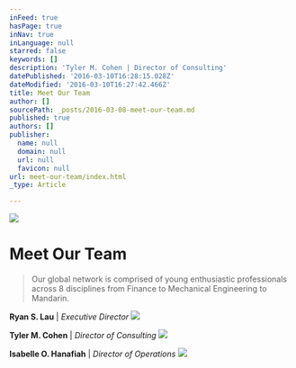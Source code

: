 ```yaml
---
inFeed: true
hasPage: true
inNav: true
inLanguage: null
starred: false
keywords: []
description: 'Tyler M. Cohen | Director of Consulting'
datePublished: '2016-03-10T16:28:15.028Z'
dateModified: '2016-03-10T16:27:42.466Z'
title: Meet Our Team
author: []
sourcePath: _posts/2016-03-08-meet-our-team.md
published: true
authors: []
publisher:
  name: null
  domain: null
  url: null
  favicon: null
url: meet-our-team/index.html
_type: Article

---
```

![](https://s3-us-west-2.amazonaws.com/the-grid-img/p/336e2ca570527cd190d291e1ff5a9aeea300a178.jpg)

# Meet Our Team

> Our global network is comprised
> of young enthusiastic professionals across 8 disciplines from Finance to
> Mechanical Engineering to Mandarin.

**Ryan S. Lau** | _Executive Director_
![](https://s3-us-west-2.amazonaws.com/the-grid-img/p/1a35fd066c663fbf4e62319c4a1012da36616bcf.png)

**Tyler M. Cohen** | _Director of Consulting_
![](https://s3-us-west-2.amazonaws.com/the-grid-img/p/5df0592f36ffc97f85d08dbd977e658627c91a6b.png)

**Isabelle O. Hanafiah** | _Director of Operations_
![](https://s3-us-west-2.amazonaws.com/the-grid-img/p/88499a263385d547f20f877d504f054d6f68f752.png)